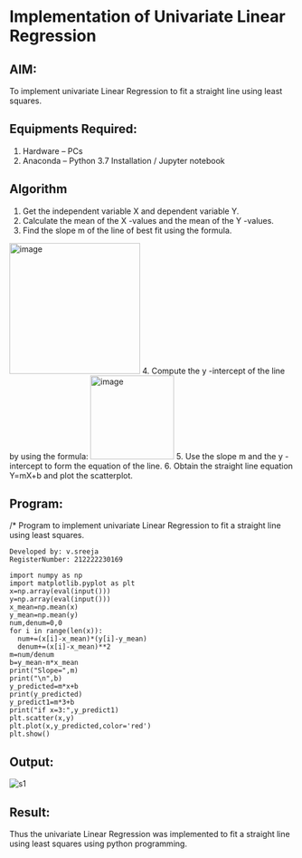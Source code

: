 # Implementation of Univariate Linear Regression
## AIM:
To implement univariate Linear Regression to fit a straight line using least squares.

## Equipments Required:
1. Hardware – PCs
2. Anaconda – Python 3.7 Installation / Jupyter notebook

## Algorithm
1. Get the independent variable X and dependent variable Y.
2. Calculate the mean of the X -values and the mean of the Y -values.
3. Find the slope m of the line of best fit using the formula. 
<img width="231" alt="image" src="https://user-images.githubusercontent.com/93026020/192078527-b3b5ee3e-992f-46c4-865b-3b7ce4ac54ad.png">
4. Compute the y -intercept of the line by using the formula:
<img width="148" alt="image" src="https://user-images.githubusercontent.com/93026020/192078545-79d70b90-7e9d-4b85-9f8b-9d7548a4c5a4.png">
5. Use the slope m and the y -intercept to form the equation of the line.
6. Obtain the straight line equation Y=mX+b and plot the scatterplot.

## Program:
/*
Program to implement univariate Linear Regression to fit a straight line using least squares.
```
Developed by: v.sreeja
RegisterNumber: 212222230169

import numpy as np
import matplotlib.pyplot as plt
x=np.array(eval(input()))
y=np.array(eval(input()))
x_mean=np.mean(x)
y_mean=np.mean(y)
num,denum=0,0
for i in range(len(x)):
  num+=(x[i]-x_mean)*(y[i]-y_mean)
  denum+=(x[i]-x_mean)**2
m=num/denum
b=y_mean-m*x_mean
print("Slope=",m)
print("\n",b)
y_predicted=m*x+b
print(y_predicted)
y_predict1=m*3+b
print("if x=3:",y_predict1)
plt.scatter(x,y)
plt.plot(x,y_predicted,color='red')
plt.show()
```

## Output:

![s1](https://github.com/VelasiriSreeja/Find-the-best-fit-line-using-Least-Squares-Method/assets/118344328/8a1bc597-1332-45ca-b5e7-f5e2379f5946)

## Result:
Thus the univariate Linear Regression was implemented to fit a straight line using least squares using python programming.
